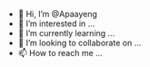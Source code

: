 - 👋 Hi, I’m @Apaayeng
- 👀 I’m interested in ...
- 🌱 I’m currently learning ...
- 💞️ I’m looking to collaborate on ...
- 📫 How to reach me ...

<!---
Apaayeng/Apaayeng is a ✨ special ✨ repository because its `README.md` (this file) appears on your GitHub profile.
You can click the Preview link to take a look at your changes.
--->
